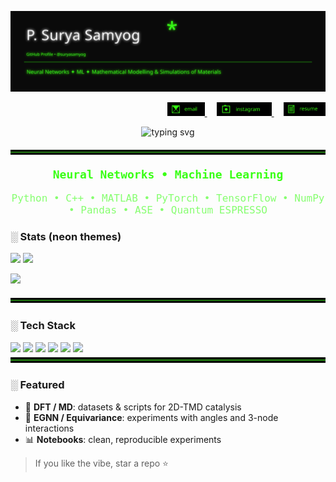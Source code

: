 
<!-- Cyberpunk / Neon Green GitHub Profile README -->

<p align="center">
  <img src="./neon_header.svg" alt="Neon header" />
</p>



<p align="right">
  <a href="mailto:psuryasamyog@gmail.com">
    <img src="./email.svg" alt="Email" height="22">
  </a>
  &nbsp;&nbsp;&nbsp;
  <a href="https://instagram.com/suryasamyog" target="_blank">
    <img src="./instagram.svg" alt="Instagram" height="22">
  </a>
  &nbsp;&nbsp;&nbsp;
  <a href="https://github.com/suryasamyog/suryasamyog/raw/main/resume.pdf" target="_blank">
    <img src="./resume.svg" alt="Resume" height="22">
  </a>
</p>

  <p align="center">
  <img
    src="https://readme-typing-svg.demolab.com?font=Fira+Code&weight=200&size=15&pause=1200&color=ffffff&center=true&vCenter=true&width=720&lines=i+translate+patterns;open+to+collaboration+%2F+research+ideas"
    alt="typing svg"
  />
</p>


<img src="./neon_divider.svg" alt="divider"/>

<!-- Section 1: Neural Networks & ML -->
<p align="center" style="font-family:'Fira Code', monospace; font-size:18px;">
  <span style="color:#39FF14;"><b>Neural Networks • Machine Learning</b></span>
</p>

<!-- Section 2: Languages & Libraries -->
<p align="center" style="font-family:'Fira Code', monospace; font-size:16px;">
  <span style="animation: blink 1.5s infinite; color:#39FF14;">
    Python • C++ • MATLAB • PyTorch • TensorFlow • NumPy • Pandas • ASE • Quantum ESPRESSO
  </span>
</p>

<!-- CSS for blinking -->
<style>
@keyframes blink {
  50% { opacity: 0; }
}
</style>



### ░ Stats (neon themes)
<p>
  <img height="170" src="https://github-readme-stats.vercel.app/api?username=suryasamyog&show_icons=true&theme=merko&hide_border=true" />
  <img height="170" src="https://github-readme-stats.vercel.app/api/top-langs/?username=suryasamyog&layout=compact&theme=merko&hide_border=true" />
</p>

<p>
  <img height="170" src="https://streak-stats.demolab.com?user=suryasamyog&theme=green_nur&hide_border=true" />
</p>

<img src="./neon_divider.svg" alt="divider"/>

### ░ Tech Stack
<img src="https://img.shields.io/badge/Python-39FF14?logo=python&logoColor=000&labelColor=000000&style=for-the-badge"/>
<img src="https://img.shields.io/badge/NumPy-39FF14?logo=numpy&logoColor=000&labelColor=000000&style=for-the-badge"/>
<img src="https://img.shields.io/badge/PyTorch-39FF14?logo=pytorch&logoColor=000&labelColor=000000&style=for-the-badge"/>
<img src="https://img.shields.io/badge/Quantum%20Espresso-39FF14?labelColor=000000&style=for-the-badge"/>
<img src="https://img.shields.io/badge/ASE-39FF14?labelColor=000000&style=for-the-badge"/>
<img src="https://img.shields.io/badge/LaTeX-39FF14?logo=latex&logoColor=000&labelColor=000000&style=for-the-badge"/>

<img src="./neon_divider.svg" alt="divider"/>

### ░ Featured
- 🔬 **DFT / MD**: datasets & scripts for 2D-TMD catalysis
- 🧠 **EGNN / Equivariance**: experiments with angles and 3-node interactions
- 📊 **Notebooks**: clean, reproducible experiments

> If you like the vibe, star a repo ⭐


